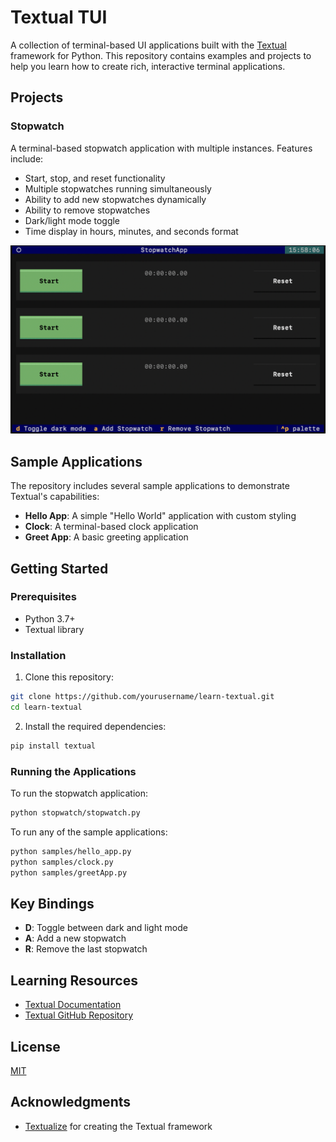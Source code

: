 # Textual TUI

A collection of terminal-based UI applications built with the [Textual](https://github.com/Textualize/textual) framework for Python. This repository contains examples and projects to help you learn how to create rich, interactive terminal applications.

## Projects

### Stopwatch

A terminal-based stopwatch application with multiple instances. Features include:

- Start, stop, and reset functionality
- Multiple stopwatches running simultaneously
- Ability to add new stopwatches dynamically
- Ability to remove stopwatches
- Dark/light mode toggle
- Time display in hours, minutes, and seconds format

![Stopwatch App Screenshot](asset/stopwatch.png)

## Sample Applications

The repository includes several sample applications to demonstrate Textual's capabilities:

- **Hello App**: A simple "Hello World" application with custom styling
- **Clock**: A terminal-based clock application
- **Greet App**: A basic greeting application

## Getting Started

### Prerequisites

- Python 3.7+
- Textual library

### Installation

1. Clone this repository:
```bash
git clone https://github.com/yourusername/learn-textual.git
cd learn-textual
```

2. Install the required dependencies:
```bash
pip install textual
```

### Running the Applications

To run the stopwatch application:
```bash
python stopwatch/stopwatch.py
```

To run any of the sample applications:
```bash
python samples/hello_app.py
python samples/clock.py
python samples/greetApp.py
```

## Key Bindings

- **D**: Toggle between dark and light mode
- **A**: Add a new stopwatch
- **R**: Remove the last stopwatch

## Learning Resources

- [Textual Documentation](https://textual.textualize.io/)
- [Textual GitHub Repository](https://github.com/Textualize/textual)

## License

[MIT](LICENSE)

## Acknowledgments

- [Textualize](https://www.textualize.io/) for creating the Textual framework